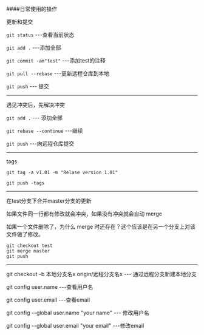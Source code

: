 ####日常使用的操作

 更新和提交

`git status` ---查看当前状态

`git add .` ---添加全部

`git commit -am"test"` ---添加test的注释

`git pull --rebase` ---更新远程仓库到本地

`git push` --- 提交

---

遇见冲突后，先解决冲突

`git add .` --- 添加全部

`git rebase --continue` ---继续

`git push` ---向远程仓库提交

---

tags

`git tag -a v1.01 -m "Relase version 1.01"`

`git push -tags`

---

在test分支下合并master分支的更新

如果文件同一行都有修改就会冲突，如果没有冲突就会自动 merge 

如果一个文件删除了，为什么 merge 时还存在？这个应该是在另一个分支上对该文件做了修改。

```
git checkout test
git merge master
git push 
```

---

git checkout -b 本地分支名x origin/远程分支名x  --- 通过远程分支新建本地分支

git config user.name ---查看用户名

git config user.email ---查看email

git config --global user.name "your name" --- 修改用户名

git config --global user.email "your email" ---修改email

